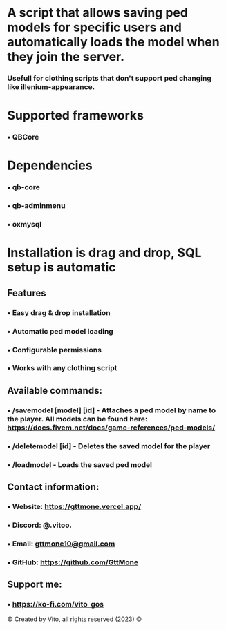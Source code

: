 # A script that allows saving ped models for specific users and automatically loads the model when they join the server.
### Usefull for clothing scripts that don't support ped changing like illenium-appearance.

# Supported frameworks
### • QBCore

# Dependencies
### • qb-core
### • qb-adminmenu
### • oxmysql

# Installation is drag and drop, SQL setup is automatic

## Features
### • Easy drag & drop installation
### • Automatic ped model loading
### • Configurable permissions
### • Works with any clothing script

## Available commands:
### • /savemodel [model] [id] - Attaches a ped model by name to the player. All models can be found here: https://docs.fivem.net/docs/game-references/ped-models/
### • /deletemodel [id] - Deletes the saved model for the player
### • /loadmodel - Loads the saved ped model

## Contact information:
### • Website: https://gttmone.vercel.app/
### • Discord: @.vitoo.
### • Email: gttmone10@gmail.com
### • GitHub: https://github.com/GttMone

## Support me:
### • https://ko-fi.com/vito_gos

©️ Created by Vito, all rights reserved (2023) ©️
